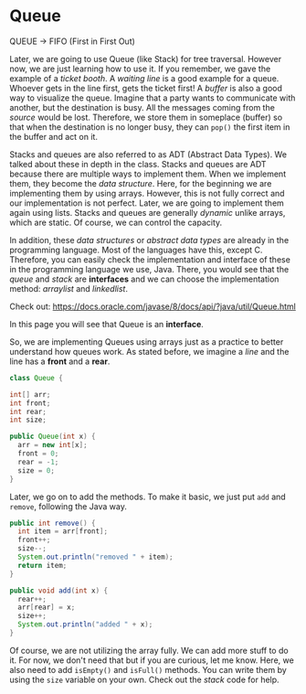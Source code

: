 # Queue


QUEUE -> FIFO (First in First Out)

Later, we are going to use Queue (like Stack) for tree traversal. However now, we are just learning how to use it. 
If you remember, we gave the example of a *ticket booth*. A *waiting line* is a good example for a queue. Whoever gets in the line first, gets the ticket first! A *buffer* is also a good way to visualize the queue. Imagine that a party wants to communicate with another, but the destination is busy. All the messages coming from the *source* would be lost. Therefore, we store them in someplace (buffer) so that when the destination is no longer busy, they can `pop()` the first item in the buffer and act on it.

Stacks and queues are also referred to as ADT (Abstract Data Types). We talked about these in depth in the class. Stacks and queues are ADT because there are multiple ways to implement them. When we implement them, they become the *data structure*. Here, for the beginning we are implementing them by using arrays. However, this is not fully correct and our implementation is not perfect. Later, we are going to implement them again using lists. Stacks and queues are generally *dynamic* unlike arrays, which are static. Of course, we can control the capacity.

In addition, these *data structures* or *abstract data types* are already in the programming language. Most of the languages have this, except C. Therefore, you can easily check the implementation and interface of these in the programming language we use, Java. There, you would see that the *queue* and *stack* are **interfaces** and we can choose the implementation method: *arraylist* and *linkedlist*.

Check out: https://docs.oracle.com/javase/8/docs/api/?java/util/Queue.html

In this page you will see that Queue is an **interface**. 

So, we are implementing Queues using arrays just as a practice to better understand how queues work. As stated before, we imagine a *line* and the line has a **front** and a **rear**.

```java
class Queue {

int[] arr;
int front;
int rear;
int size;

public Queue(int x) {
  arr = new int[x];
  front = 0;
  rear = -1;
  size = 0;
}
```

Later, we go on to add the methods. To make it basic, we just put `add` and `remove`, following the Java way.

```java
public int remove() {
  int item = arr[front];
  front++;
  size--;
  System.out.println("removed " + item);
  return item;
}

public void add(int x) {
  rear++;
  arr[rear] = x;
  size++;
  System.out.println("added " + x);
}
```

Of course, we are not utilizing the array fully. We can add more stuff to do it. For now, we don't need that but if you are curious, let me know.
Here, we also need to add `isEmpty()` and `isFull()` methods. You can write them by using the `size` variable on your own. Check out the *stack* code for help.
